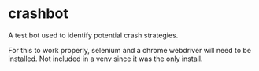 # crashbot
A test bot used to identify potential crash strategies.

For this to work properly, selenium and a chrome webdriver will need to be installed. Not included in a venv since it was the only install.

